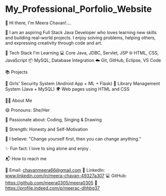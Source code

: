# My_Professional_Porfolio_Website

👋 Hi there, I'm Meera Chavan!....

🌟 I am an aspiring Full Stack Java Developer who loves learning new skills and building real-world projects. I enjoy solving problems, helping others, and expressing creativity through code and art.

🔧 Tech Stack I'm Learning
💻 Core Java, JDBC, Servlet, JSP
🌐 HTML, CSS, JavaScript
📦 MySQL, Database Integration
☁️ Git, GitHub, Eclipse, VS Code


📚 Projects

📱 Girls' Security System (Android App + ML + Flask)
📘 Library Management System (Java + MySQL)
🌍 Web pages using HTML and CSS

🙋‍♀️ About Me

😄 Pronouns: She/Her

🌱 Passionate about: Coding, Singing & Drawing

💪 Strength: Honesty and Self-Motivation

🧠 I believe: "Change yourself first, then you can change anything."

✨ Fun fact: I love to sing alone and enjoy .

📬 How to reach me

📧 Email: chavanmeera66@gmail.com
💼 LinkedIn: www.linkedin.com/in/meera-chavan-49327a307
💻 GitHub: https://github.com/meera0305/meera0305
🧭 https://profile.indeed.com/p/meerac-dhhbg37



